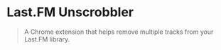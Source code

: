 # Last.FM Unscrobbler
> A Chrome extension that helps remove multiple tracks from your Last.FM library.
